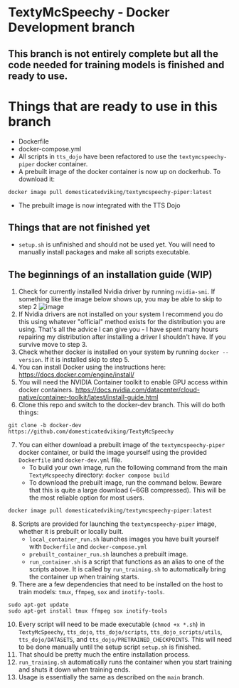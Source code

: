 # TextyMcSpeechy - Docker Development branch

## This branch is not entirely complete but all the code needed for training models is finished and ready to use.

# Things that are ready to use in this branch
 - Dockerfile
 - docker-compose.yml
 - All scripts in `tts_dojo` have been refactored to use the `textymcspeechy-piper` docker container.
 - A prebuilt image of the docker container is now up on dockerhub.  To download it:
```
docker image pull domesticatedviking/textymcspeechy-piper:latest
```
 - The prebuilt image is now integrated with the TTS Dojo

 
## Things that are not finished yet
 - `setup.sh` is unfinished and should not be used yet.  You will need to manually install packages and make all scripts executable.
 


## The beginnings of an installation guide (WIP)
1.  Check for currently installed Nvidia driver by running `nvidia-smi`.  If something like the image below shows up, you may be able to skip to step 2
![image](https://github.com/user-attachments/assets/d8d9c650-971c-427b-952e-8774f520f9e0)
2.  If Nvidia drivers are not installed on your system I recommend you do this using whatever "official" method exists for the distribution you are using.  That's all the advice I can give you - I have spent many hours repairing my distribution after installing a driver I shouldn't have.  If you survive move to step 3.
3.  Check whether docker is installed on your system by running `docker --version`.  If it is installed skip to step 5.
4.  You can install Docker using the instructions here: https://docs.docker.com/engine/install/
5.  You will need the NVIDIA Container toolkit to enable GPU access within docker containers.  https://docs.nvidia.com/datacenter/cloud-native/container-toolkit/latest/install-guide.html
6.  Clone this repo and switch to the docker-dev branch.  This will do both things: 
```
git clone -b docker-dev https://github.com/domesticatedviking/TextyMcSpeechy
```
7.  You can either download a prebuilt image of the `textymcspeechy-piper` docker container, or build the image yourself using the provided `Dockerfile` and `docker-dev.yml` file.
    - To build your own image, run the following command from the main `TextyMcspeechy` directory:  `docker compose build`
    - To download the prebuilt image, run the command below.   Beware that this is quite a large download (~6GB compressed).  This will be the most reliable option for most users.
```
docker image pull domesticatedviking/textymcspeechy-piper:latest
```
8. Scripts are provided for launching the `textymcspeechy-piper` image, whether it is prebuilt or locally built.
    - `local_container_run.sh` launches images you have built yourself with `Dockerfile` and `docker-compose.yml`
    - `prebuilt_container_run.sh` launches a prebuilt image.
    - `run_container.sh` is a script that functions as an alias to one of the scripts above.  It is called by `run_training.sh` to automatically bring the container up when training starts.  
10. There are a few dependencies that need to be installed on the host to train models: `tmux`, `ffmpeg`, `sox` and `inotify-tools`.  
```
sudo apt-get update
sudo apt-get install tmux ffmpeg sox inotify-tools
```
10. Every script will need to be made executable (`chmod +x *.sh`) in `TextyMcSpeechy`, `tts_dojo`, `tts_dojo/scripts`, `tts_dojo_scripts/utils`, `tts_dojo/DATASETS`, and `tts_dojo/PRETRAINED_CHECKPOINTS`.   This will need to be done manually until the setup script `setup.sh` is finished.
12. That should be pretty much the entire installation process.
13. `run_training.sh`  automatically runs the container when you start training and shuts it down when training ends. 
14. Usage is essentially the same as described on the `main` branch.
  
    




 

